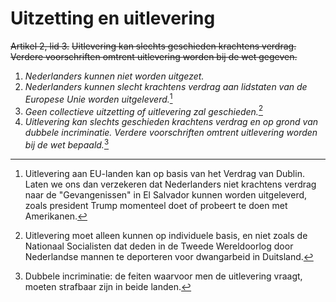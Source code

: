 # Uitzetting en uitlevering
~~Artikel 2, lid 3.~~
~~Uitlevering kan slechts geschieden krachtens verdrag. Verdere voorschriften omtrent uitlevering worden bij de wet gegeven.~~

1. *Nederlanders kunnen niet worden uitgezet.*
2. *Nederlanders kunnen slecht krachtens verdrag aan lidstaten van de Europese Unie worden uitgeleverd.*[^1]
3. *Geen collectieve uitzetting of uitlevering zal geschieden.*[^2]
4. *Uitlevering kan slechts geschieden krachtens verdrag en op grond van dubbele incriminatie. Verdere voorschriften omtrent uitlevering worden bij de wet bepaald.*[^3]

[^1]: Uitlevering aan EU-landen kan op basis van het Verdrag van Dublin. Laten we ons dan verzekeren dat Nederlanders niet krachtens verdrag naar de "Gevangenissen" in El Salvador kunnen worden uitgeleverd, zoals president Trump momenteel doet of probeert te doen met Amerikanen.
[^2]: Uitlevering moet alleen kunnen op individuele basis, en niet zoals de Nationaal Socialisten dat deden in de Tweede Wereldoorlog door Nederlandse mannen te deporteren voor dwangarbeid in Duitsland.
[^3]: Dubbele incriminatie: de feiten waarvoor men de uitlevering vraagt, moeten strafbaar zijn in beide landen.
